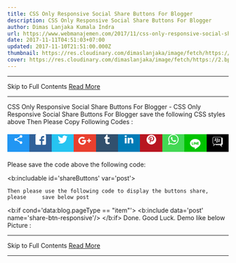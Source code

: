 ```yaml
---
title: CSS Only Responsive Social Share Buttons For Blogger
description: CSS Only Responsive Social Share Buttons For Blogger
author: Dimas Lanjaka Kumala Indra
url: https://www.webmanajemen.com/2017/11/css-only-responsive-social-share.html
date: 2017-11-11T04:51:03+07:00
updated: 2017-11-10T21:51:00.000Z
thumbnail: https://res.cloudinary.com/dimaslanjaka/image/fetch/https://2.bp.blogspot.com/-522nPhSnyvQ/WgODKCDGFjI/AAAAAAAAt2M/quoqrtMi1jcuXJOFDeBDUoaASkA_tD0jgCLcBGAs/w1100/Screenshot_87.jpg
cover: https://res.cloudinary.com/dimaslanjaka/image/fetch/https://2.bp.blogspot.com/-522nPhSnyvQ/WgODKCDGFjI/AAAAAAAAt2M/quoqrtMi1jcuXJOFDeBDUoaASkA_tD0jgCLcBGAs/w1100/Screenshot_87.jpg
---
```


<hr/> Skip to Full Contents <a href="https://www.webmanajemen.com/2017/11/css-only-responsive-social-share.html" rel="follow" class="button" id="read-more">Read More</a> <hr/> CSS Only Responsive Social Share Buttons For Blogger - CSS Only Responsive Social Share Buttons For Blogger save the following CSS styles above </head>
<b:if cond='data:blog.pageType == &quot;item&quot;'> 
<style type='text/css'> 
/*<![CDATA[*/ 
.share_responsive{position:relative;height:40px;margin:20px 0!important;padding:0} 
.share-btn,.share-btn li,.share_responsive h4{margin:0;padding:0} 
.share_responsive h4{height:40px;width:10%;position:absolute;top:0;left:0;z-index:2} 
.share-btn{height:40px;padding:0;margin:0!important;width:100%;} 
.share-btn:after{clear:both} 
.share-btn:after,.share-btn:before{content:' ';display:table}
.share-btn li{box-sizing:border-box;width:10%;height:100%;line-height:40px;padding:0!important;margin:0!important;list-style-type:none!important;transition:all .3s ease-in-out;float:left;border:0!important} 
.share-btn li.btn-line a,.share-btn li.btn-line a:hover{background-color:#00C300} 
.share-btn li.btn-facebook a{background-color:#306199} 
.share-btn li.btn-facebook a:hover{background-color:#244872} 
.share-btn li.btn-tumblr a{background-color:#32506d} 
.share-btn li.btn-tumblr a:hover{background-color:#22364a} 
.share-btn li.btn-linkedin a{background-color:#007bb6} 
.share-btn li.btn-linkedin a:hover{background-color:#005983} 
.share-btn li.btn-twitter a{background-color:#26c4f1} 
.share-btn li.btn-twitter a:hover{background-color:#0eaad6} 
.share-btn li.btn-googleplus a{background-color:#e93f2e} 
.share-btn li.btn-googleplus a:hover{background-color:#ce2616} 
.share-btn li.btn-pinterest a{background-color:#b81621} 
.share-btn li.btn-pinterest a:hover{background-color:#8a1119} 
.share-btn li.btn-whatsapp a{background-color:#43d854} 
.share-btn li.btn-whatsapp a:hover{background-color:#28c039} 
.share-btn li.btn-bbm a,.share-btn li.btn-bbm a:hover{background-color:#000} 
.share-btn li a,.share_responsive .show-share .show-more{background-color:#ccc;box-sizing:border-box;display:block;-moz-osx-font-smoothing:grayscale;-webkit-font-smoothing:antialiased;height:40px;padding:0;position:relative;text-align:center;text-decoration:none;-webkit-transition:background-color .2s ease-in-out;transition:background-color .2s ease-in-out;} 
.share_responsive .show-share .show-more{line-height:40px;width:100%;float:left;margin:0;top:0;left:0;cursor:pointer;background-color:#2196f3;position:absolute;top:0;left:0;z-index:2} 
.share_responsive .show-share .share-text{font-size:16px;width:0%;height:40px;line-height:40px;overflow:hidden;background:#efefef;position:absolute;top:0;right:0;left:10%;padding:0;-moz-box-sizing:border-box;-webkit-box-sizing:border-box;box-sizing:border-box;-webkit-transition: width 2s;transition: width 2s;z-index:1} 
.share_responsive .show-share:hover{width:100%;} 
.share_responsive .show-share:hover .show-more{width:10%;} 
.share_responsive .show-share:hover .share-text{width:90%;padding:0 10px;} 
.share-btn li a .btn-icon{display:block;cursor:pointer} 
.share-btn li a .btn-icon svg,.share_responsive .show-share svg{height:24px;width:24px;vertical-align:middle} 
.share-btn li.btn-googleplus a .btn-icon svg{height:30px;width:30px} 
.share-btn li.btn-line a .btn-icon svg{height:44px;width:44px} 
.share-btn li.btn-bbm a .btn-icon svg{height:34px;width:34px} 
.share-btn li.btn-bbm a,.share-btn li.btn-line a{padding:0} 
.share-btn li.btn-bbm a .btn-icon,.share-btn li.btn-line a .btn-icon{padding-top:0} 
.share-btn li a .btn-icon svg circle,.share-btn li a .btn-icon svg path,.share_responsive .show-share svg path{fill:#fff} 
.share-btn li a .btn-text{color:#fff}
.share-btn li a:active{box-shadow:inset 1px 3px 15px 0 rgba(22,0,0,.25)} 
@media screen and (max-width:414px){ 
.share-btn li a .btn-icon svg,.share_responsive .show-share svg{height:18px;width:18px;vertical-align:middle} 
.share-btn li.btn-googleplus a .btn-icon svg{height:24px;width:24px} 
.share-btn li.btn-line a .btn-icon svg{height:38px;width:38px} 
.share-btn li.btn-bbm a .btn-icon svg{height:28px;width:28px} 
} 
@media screen and (max-width:375px){ 
.share-btn li a .btn-icon svg,.share_responsive .show-share svg{height:14px;width:14px;vertical-align:middle} 
.share-btn li.btn-googleplus a .btn-icon svg{height:20px;width:20px} 
.share-btn li.btn-line a .btn-icon svg{height:30px;width:30px} 
.share-btn li.btn-bbm a .btn-icon svg{height:22px;width:22px} 
.share_responsive,.share_responsive h4,.share-btn,.share-btn li a,.share_responsive .show-share .show-more,.share_responsive .show-share .show-more,.share_responsive .show-share .share-text{height:30px;}
.share-btn li,.share_responsive .show-share .show-more,.share_responsive .show-share .share-text{line-height:30px;} 
.share_responsive .show-share .share-text{font-size:12px;} 
} 
/*]]>*/ 
</style> 
</b:if> 
Then Please Copy Following Codes : 
<b:includable id='share-btn-responsive' var='post'> 
<b:if cond='data:blog.pageType == &quot;item&quot;'> 
<div class="share_responsive"> 
<h4 class='show-share'> 
<div class="show-more"> 
<svg viewBox="0 0 24 24"> 
<path d="M18,16.08C17.24,16.08 16.56,16.38 16.04,16.85L8.91,12.7C8.96,12.47 9,12.24 9,12C9,11.76 8.96,11.53 8.91,11.3L15.96,7.19C16.5,7.69 17.21,8 18,8A3,3 0 0,0 21,5A3,3 0 0,0 18,2A3,3 0 0,0 15,5C15,5.24 15.04,5.47 15.09,5.7L8.04,9.81C7.5,9.31 6.79,9 6,9A3,3 0 0,0 3,12A3,3 0 0,0 6,15C6.79,15 7.5,14.69 8.04,14.19L15.16,18.34C15.11,18.55 15.08,18.77 15.08,19C15.08,20.61 16.39,21.91 18,21.91C19.61,21.91 20.92,20.61 20.92,19A2.92,2.92 0 0,0 18,16.08Z" fill="#000000"></path> 
</svg> 
</div> 
<div class="share-text">Share this post, please!</div> 
</h4> 
<ul class='share-btn'> 
<li class='btn-blank'></li> 
<li class='btn-facebook'> 
<a expr:href='&quot;https://www.facebook.com/sharer/sharer.php?u=&quot; + data:post.url' target='_blank' title='Share on Facebook'> 
<span class='btn-icon'> 
<svg viewBox='0 0 29 29' xmlns='http://www.w3.org/2000/svg'><path d='M26.4 0H2.6C1.714 0 0 1.715 0 2.6v23.8c0 .884 1.715 2.6 2.6 2.6h12.393V17.988h-3.996v-3.98h3.997v-3.062c0-3.746 2.835-5.97 6.177-5.97 1.6 0 2.444.173 2.845.226v3.792H21.18c-1.817 0-2.156.9-2.156 2.168v2.847h5.045l-.66 3.978h-4.386V29H26.4c.884 0 2.6-1.716 2.6-2.6V2.6c0-.885-1.716-2.6-2.6-2.6z'/></svg> 
</span> 
</a> 
</li> 
<li class='btn-twitter'> 
<a expr:href='&quot;https://twitter.com/intent/tweet?text=&quot; + data:post.title + &quot;&amp;url=&quot; + data:post.url' target='_blank' title='Share on Twitter'> 
<span class='btn-icon'> 
<svg viewBox='0 0 28 28' xmlns='http://www.w3.org/2000/svg'><path d='M24.253 8.756C24.69 17.08 18.297 24.182 9.97 24.62a15.093 15.093 0 0 1-8.86-2.32c2.702.18 5.375-.648 7.507-2.32a5.417 5.417 0 0 1-4.49-3.64c.802.13 1.62.077 2.4-.154a5.416 5.416 0 0 1-4.412-5.11 5.43 5.43 0 0 0 2.168.387A5.416 5.416 0 0 1 2.89 4.498a15.09 15.09 0 0 0 10.913 5.573 5.185 5.185 0 0 1 3.434-6.48 5.18 5.18 0 0 1 5.546 1.682 9.076 9.076 0 0 0 3.33-1.317 5.038 5.038 0 0 1-2.4 2.942 9.068 9.068 0 0 0 3.02-.85 5.05 5.05 0 0 1-2.48 2.71z'/></svg> 
</span> 
</a> 
</li> 
<li class='btn-googleplus'> 
<a expr:href='&quot;https://plus.google.com/share?url=&quot; + data:post.url' target='_blank' title='Share on Google+'> 
<span class='btn-icon'> 
<svg height='24' viewBox='0 0 24 24' width='24' xmlns='http://www.w3.org/2000/svg'><path d='M21 8.29h-1.95v2.6h-2.6v1.82h2.6v2.6H21v-2.6h2.6v-1.885H21V8.29zM7.614 10.306v2.925h3.9c-.26 1.69-1.755 2.925-3.9 2.925-2.34 0-4.29-2.016-4.29-4.354s1.885-4.353 4.29-4.353c1.104 0 2.014.326 2.794 1.105l2.08-2.08c-1.3-1.17-2.924-1.883-4.874-1.883C3.65 4.586.4 7.835.4 11.8s3.25 7.212 7.214 7.212c4.224 0 6.953-2.988 6.953-7.082 0-.52-.065-1.104-.13-1.624H7.614z'/></svg> 
</span> 
</a> 
</li> 
<li class='btn-tumblr'> 
<a expr:href='&quot;http://tumblr.com/share/link?url=&quot; + data:post.url + &quot;&amp;name=&quot; + data:post.title + &quot;&amp;description=&quot; + data:post.snippet' target='_blank' title='Share on Tumblr'> 
<span class='btn-icon'> 
<svg viewBox='0 0 28 28' xmlns='http://www.w3.org/2000/svg'><path d='M18.02 21.842c-2.03.052-2.422-1.396-2.44-2.446v-7.294h4.73V7.874H15.6V1.592h-3.714s-.167.053-.182.186c-.218 1.935-1.144 5.33-4.988 6.688v3.637h2.927v7.677c0 2.8 1.7 6.7 7.3 6.6 1.863-.03 3.934-.795 4.392-1.453l-1.22-3.54c-.52.213-1.415.413-2.115.455z'/></svg> 
</span> 
</a> 
</li> 
<li class='btn-linkedin'> 
<a expr:href='&quot;http://www.linkedin.com/shareArticle?mini=true&amp;url=&quot; + data:post.url' target='_blank' title='Share on Linkedin'> 
<span class='btn-icon'> 
<svg viewBox='0 0 28 28' xmlns='http://www.w3.org/2000/svg'><path d='M25.424 15.887v8.447h-4.896v-7.882c0-1.98-.71-3.33-2.48-3.33-1.354 0-2.158.91-2.514 1.802-.13.315-.162.753-.162 1.194v8.216h-4.9s.067-13.35 0-14.73h4.9v2.087c-.01.017-.023.033-.033.05h.032v-.05c.65-1.002 1.812-2.435 4.414-2.435 3.222 0 5.638 2.106 5.638 6.632zM5.348 2.5c-1.676 0-2.772 1.093-2.772 2.54 0 1.42 1.066 2.538 2.717 2.546h.032c1.71 0 2.77-1.132 2.77-2.546C8.056 3.593 7.02 2.5 5.344 2.5h.005zm-2.48 21.834h4.896V9.604H2.867v14.73z'/></svg> 
</span> 
</a> 
</li> 
<li class='btn-pinterest'> 
<a expr:href='&quot;http://pinterest.com/pin/create/button/?url=&quot; + data:post.url + &quot;&amp;media=&quot; + data:post.firstImageUrl + &quot;&amp;description=&quot; + data:post.title' target='_blank' title='Share on Pinterest'> 
<span class='btn-icon'> 
<svg viewBox='0 0 28 28' xmlns='http://www.w3.org/2000/svg'><path d='M14.02 1.57c-7.06 0-12.784 5.723-12.784 12.785S6.96 27.14 14.02 27.14c7.062 0 12.786-5.725 12.786-12.785 0-7.06-5.724-12.785-12.785-12.785zm1.24 17.085c-1.16-.09-1.648-.666-2.558-1.22-.5 2.627-1.113 5.146-2.925 6.46-.56-3.972.822-6.952 1.462-10.117-1.094-1.84.13-5.545 2.437-4.632 2.837 1.123-2.458 6.842 1.1 7.557 3.71.744 5.226-6.44 2.924-8.775-3.324-3.374-9.677-.077-8.896 4.754.19 1.178 1.408 1.538.49 3.168-2.13-.472-2.764-2.15-2.683-4.388.132-3.662 3.292-6.227 6.46-6.582 4.008-.448 7.772 1.474 8.29 5.24.58 4.254-1.815 8.864-6.1 8.532v.003z'/></svg> 
</span> 
</a> 
</li> 
<li class='btn-whatsapp'> 
<a data-action='share/whatsapp/share' expr:href='&quot;whatsapp://send?text=&quot; + data:post.title + &quot;%3A%20&quot; + data:post.url' target='_blank' title='Share on Whatsapp'> 
<span class='btn-icon'> 
<svg height='90' viewBox='0 0 90 90' width='90' xmlns='http://www.w3.org/2000/svg'><path d='M90 43.84c0 24.214-19.78 43.842-44.182 43.842a44.256 44.256 0 0 1-21.357-5.455L0 90l7.975-23.522a43.38 43.38 0 0 1-6.34-22.637C1.635 19.63 21.415 0 45.818 0 70.223 0 90 19.628 90 43.84zM45.818 6.983c-20.484 0-37.146 16.535-37.146 36.86 0 8.064 2.63 15.533 7.076 21.61l-4.64 13.688 14.274-4.537A37.122 37.122 0 0 0 45.82 80.7c20.48 0 37.145-16.533 37.145-36.857S66.3 6.983 45.818 6.983zm22.31 46.956c-.272-.447-.993-.717-2.075-1.254-1.084-.537-6.41-3.138-7.4-3.495-.993-.36-1.717-.54-2.438.536-.72 1.076-2.797 3.495-3.43 4.212-.632.72-1.263.81-2.347.27-1.082-.536-4.57-1.672-8.708-5.332-3.22-2.848-5.393-6.364-6.025-7.44-.63-1.076-.066-1.657.475-2.192.488-.482 1.084-1.255 1.625-1.882.543-.628.723-1.075 1.082-1.793.363-.718.182-1.345-.09-1.884-.27-.537-2.438-5.825-3.34-7.977-.902-2.15-1.803-1.793-2.436-1.793-.63 0-1.353-.09-2.075-.09-.722 0-1.896.27-2.89 1.344-.99 1.077-3.788 3.677-3.788 8.964 0 5.288 3.88 10.397 4.422 11.113.54.716 7.49 11.92 18.5 16.223 11.01 4.3 11.01 2.866 12.996 2.686 1.984-.18 6.406-2.6 7.312-5.107.9-2.513.9-4.664.63-5.112z'/></svg> 
</span> 
</a> 
</li> 
<li class='btn-line'> 
<a expr:href='&quot;https://timeline.line.me/social-plugin/share?url=&quot; + data:post.url' target='_blank' title='Share on Line'> 
<span class='btn-icon'> 
<svg class='icon icons8-LINE' viewBox='0 0 48 48'> 
<path d='M12.5,42h23c3.59,0,6.5-2.91,6.5-6.5v-23C42,8.91,39.09,6,35.5,6h-23C8.91,6,6,8.91,6,12.5v23 C6,39.09,8.91,42,12.5,42z' style='fill:#00C300;'/> 
<path d='M37.113,22.417c0-5.865-5.88-10.637-13.107-10.637s-13.108,4.772-13.108,10.637 c0,5.258,4.663,9.662,10.962,10.495c0.427,0.092,1.008,0.282,1.155,0.646c0.132,0.331,0.086,0.85,0.042,1.185 c0,0-0.153,0.925-0.187,1.122c-0.057,0.331-0.263,1.296,1.135,0.707c1.399-0.589,7.548-4.445,10.298-7.611h-0.001 C36.203,26.879,37.113,24.764,37.113,22.417z M18.875,25.907h-2.604c-0.379,0-0.687-0.308-0.687-0.688V20.01 c0-0.379,0.308-0.687,0.687-0.687c0.379,0,0.687,0.308,0.687,0.687v4.521h1.917c0.379,0,0.687,0.308,0.687,0.687 C19.562,25.598,19.254,25.907,18.875,25.907z M21.568,25.219c0,0.379-0.308,0.688-0.687,0.688s-0.687-0.308-0.687-0.688V20.01 c0-0.379,0.308-0.687,0.687-0.687s0.687,0.308,0.687,0.687V25.219z M27.838,25.219c0,0.297-0.188,0.559-0.47,0.652 c-0.071,0.024-0.145,0.036-0.218,0.036c-0.215,0-0.42-0.103-0.549-0.275l-2.669-3.635v3.222c0,0.379-0.308,0.688-0.688,0.688 c-0.379,0-0.688-0.308-0.688-0.688V20.01c0-0.296,0.189-0.558,0.47-0.652c0.071-0.024,0.144-0.035,0.218-0.035 c0.214,0,0.42,0.103,0.549,0.275l2.67,3.635V20.01c0-0.379,0.309-0.687,0.688-0.687c0.379,0,0.687,0.308,0.687,0.687V25.219z M32.052,21.927c0.379,0,0.688,0.308,0.688,0.688c0,0.379-0.308,0.687-0.688,0.687h-1.917v1.23h1.917 c0.379,0,0.688,0.308,0.688,0.687c0,0.379-0.309,0.688-0.688,0.688h-2.604c-0.378,0-0.687-0.308-0.687-0.688v-2.603 c0-0.001,0-0.001,0-0.001c0,0,0-0.001,0-0.001v-2.601c0-0.001,0-0.001,0-0.002c0-0.379,0.308-0.687,0.687-0.687h2.604 c0.379,0,0.688,0.308,0.688,0.687s-0.308,0.687-0.688,0.687h-1.917v1.23H32.052z' style='fill:#FFFFFF;'/> 
</svg> 
</span> 
</a> 
</li> 
<li class='btn-bbm'> 
<a expr:href='&quot;bbmi://api/share?message=&quot; + data:post.url + &quot;?ref=bbm&amp;userCustomMessage=&quot; + data:post.title' target='_blank' title='Share on Blackberry'> 
<span class='btn-icon'> 
<svg class='icon BlackBerry-Icon' viewBox='0 0 5067 5067'> 
<rect height='5067' rx='489' ry='489' style='fill: black;' width='5067'/> 
<g> 
<path d='M1327 885l2018 0c141,0 269,58 361,150 93,93 150,221 150,361l0 1457c0,141 -57,268 -150,361 -92,93 -220,150 -361,150l-1584 0 -724 737c64,-258 143,-487 226,-741 -115,-15 -219,-68 -297,-146 -93,-93 -150,-220 -150,-361l0 -1457c0,-140 57,-268 150,-361 92,-92 220,-150 361,-150zm2018 135l-2018 0c-104,0 -197,43 -266,111 -68,68 -110,162 -110,265l0 1457c0,103 42,197 110,265 69,69 162,111 266,111l27 0 90 0 -26 87c-11,37 -57,177 -102,312l369 -379 20 -20 28 0 1612 0c104,0 198,-42 266,-111 68,-68 110,-162 110,-265l0 -1457c0,-103 -42,-197 -110,-265 -68,-68 -162,-111 -266,-111z' style='fill: white; fill-rule: nonzero;'/> 
<path d='M1655 1452l310 0c91,0 149,75 129,166l0 0c-19,91 -110,166 -201,166l-310 0 72 -332z' style='fill: white;'/> 
<path d='M1565 1938l309 0c91,0 149,74 130,165l0 0c-20,92 -111,166 -202,166l-310 0 73 -331z' style='fill: white;'/> 
<path d='M2291 1452l309 0c91,0 150,75 130,166l0 0c-20,91 -111,166 -202,166l-309 0 72 -332z' style='fill: white;'/> 
<path d='M2200 1938l309 0c92,0 150,74 130,165l0 0c-20,92 -111,166 -202,166l-309 0 72 -331z' style='fill: white;'/> 
<path d='M2872 1748l309 0c91,0 149,74 130,165l0 0c-20,92 -111,166 -202,166l-310 0 73 -331z' style='fill: white;'/> 
<path d='M2781 2233l309 0c91,0 150,75 130,166l0 0c-20,91 -111,166 -202,166l-309 0 72 -332z' style='fill: white;'/> 
<path d='M2118 2419l309 0c91,0 150,75 130,166l0 0c-20,91 -111,166 -202,166l-309 0 72 -332z' style='fill: white;'/> 
<path d='M3819 1091l10 0c233,0 423,190 423,422l0 1715c0,232 -190,422 -423,422l-13 0 225 735 -719 -735 -1224 0c-165,0 -308,-96 -378,-235 17,2 34,2 51,2l1586 0c301,0 548,-246 548,-547l0 -1486c0,-107 -32,-208 -86,-293z' style='fill: white;'/> 
</g> 
</svg> 
</span> 
</a> 
</li> 
</ul> 
</div> 
</b:if> 
</b:includable> 
    Please save the code above the following code: 

<b:includable id='shareButtons' var='post'> 


    Then please use the following code to display the buttons share, please     save below post 

<b:if cond='data:blog.pageType == &quot;item&quot;'> 
<b:include data='post' name='share-btn-responsive'/> 
</b:if> 
 Done. Good Luck. 
Demo like below Picture : <hr/> Skip to Full Contents <a href="https://www.webmanajemen.com/2017/11/css-only-responsive-social-share.html" rel="follow" class="button" id="read-more">Read More</a> <hr/>